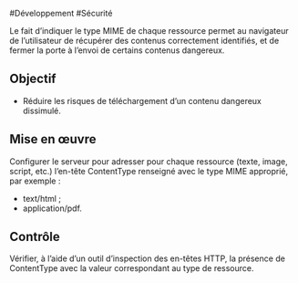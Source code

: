 
#Développement #Sécurité

Le fait d’indiquer le type MIME de chaque ressource permet au navigateur de l’utilisateur de récupérer des contenus correctement identifiés, et de fermer la porte à l’envoi de certains contenus dangereux.

Objectif
--------

*   Réduire les risques de téléchargement d’un contenu dangereux dissimulé.

Mise en œuvre
-------------

Configurer le serveur pour adresser pour chaque ressource (texte, image, script, etc.) l’en-tête ContentType renseigné avec le type MIME approprié, par exemple :

*   text/html ;
*   application/pdf.

Contrôle
--------

Vérifier, à l’aide d’un outil d’inspection des en-têtes HTTP, la présence de ContentType avec la valeur correspondant au type de ressource.
